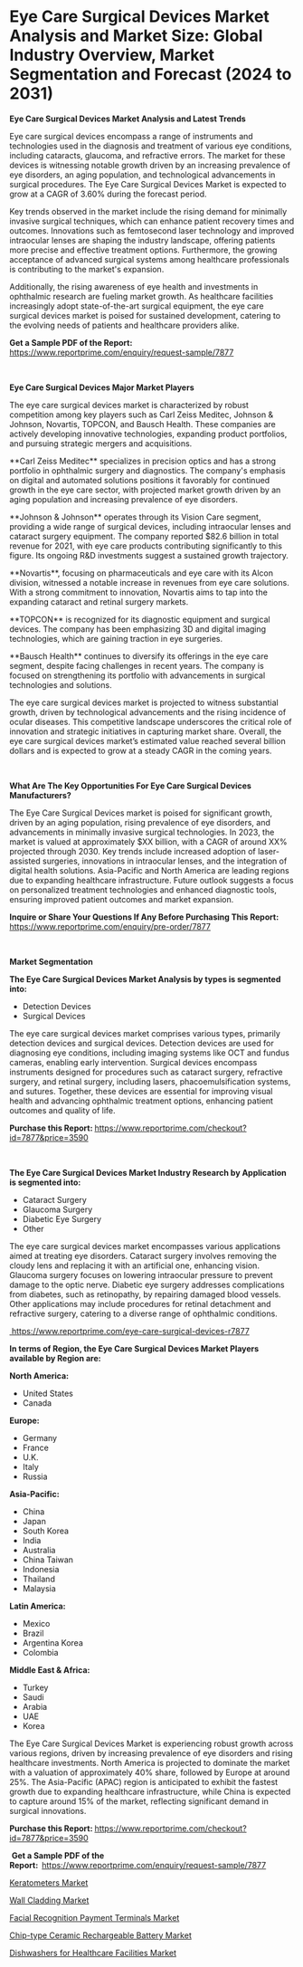 <p><h1>Eye Care Surgical Devices Market Analysis and Market Size: Global Industry Overview, Market Segmentation and Forecast (2024 to 2031)</h1></p><p><strong>Eye Care Surgical Devices Market Analysis and Latest Trends</strong></p>
<p><p>Eye care surgical devices encompass a range of instruments and technologies used in the diagnosis and treatment of various eye conditions, including cataracts, glaucoma, and refractive errors. The market for these devices is witnessing notable growth driven by an increasing prevalence of eye disorders, an aging population, and technological advancements in surgical procedures. The Eye Care Surgical Devices Market is expected to grow at a CAGR of 3.60% during the forecast period.</p><p>Key trends observed in the market include the rising demand for minimally invasive surgical techniques, which can enhance patient recovery times and outcomes. Innovations such as femtosecond laser technology and improved intraocular lenses are shaping the industry landscape, offering patients more precise and effective treatment options. Furthermore, the growing acceptance of advanced surgical systems among healthcare professionals is contributing to the market's expansion.</p><p>Additionally, the rising awareness of eye health and investments in ophthalmic research are fueling market growth. As healthcare facilities increasingly adopt state-of-the-art surgical equipment, the eye care surgical devices market is poised for sustained development, catering to the evolving needs of patients and healthcare providers alike.</p></p>
<p><strong>Get a Sample PDF of the Report:&nbsp;</strong> <a href="https://www.reportprime.com/enquiry/request-sample/7877">https://www.reportprime.com/enquiry/request-sample/7877</a></p>
<p>&nbsp;</p>
<p><strong>Eye Care Surgical Devices Major Market Players</strong></p>
<p><p>The eye care surgical devices market is characterized by robust competition among key players such as Carl Zeiss Meditec, Johnson & Johnson, Novartis, TOPCON, and Bausch Health. These companies are actively developing innovative technologies, expanding product portfolios, and pursuing strategic mergers and acquisitions.</p><p>**Carl Zeiss Meditec** specializes in precision optics and has a strong portfolio in ophthalmic surgery and diagnostics. The company's emphasis on digital and automated solutions positions it favorably for continued growth in the eye care sector, with projected market growth driven by an aging population and increasing prevalence of eye disorders.</p><p>**Johnson & Johnson** operates through its Vision Care segment, providing a wide range of surgical devices, including intraocular lenses and cataract surgery equipment. The company reported $82.6 billion in total revenue for 2021, with eye care products contributing significantly to this figure. Its ongoing R&D investments suggest a sustained growth trajectory.</p><p>**Novartis**, focusing on pharmaceuticals and eye care with its Alcon division, witnessed a notable increase in revenues from eye care solutions. With a strong commitment to innovation, Novartis aims to tap into the expanding cataract and retinal surgery markets.</p><p>**TOPCON** is recognized for its diagnostic equipment and surgical devices. The company has been emphasizing 3D and digital imaging technologies, which are gaining traction in eye surgeries.</p><p>**Bausch Health** continues to diversify its offerings in the eye care segment, despite facing challenges in recent years. The company is focused on strengthening its portfolio with advancements in surgical technologies and solutions.</p><p>The eye care surgical devices market is projected to witness substantial growth, driven by technological advancements and the rising incidence of ocular diseases. This competitive landscape underscores the critical role of innovation and strategic initiatives in capturing market share. Overall, the eye care surgical devices market’s estimated value reached several billion dollars and is expected to grow at a steady CAGR in the coming years.</p></p>
<p>&nbsp;</p>
<p><strong>What Are The Key Opportunities For Eye Care Surgical Devices Manufacturers?</strong></p>
<p><p>The Eye Care Surgical Devices market is poised for significant growth, driven by an aging population, rising prevalence of eye disorders, and advancements in minimally invasive surgical technologies. In 2023, the market is valued at approximately $XX billion, with a CAGR of around XX% projected through 2030. Key trends include increased adoption of laser-assisted surgeries, innovations in intraocular lenses, and the integration of digital health solutions. Asia-Pacific and North America are leading regions due to expanding healthcare infrastructure. Future outlook suggests a focus on personalized treatment technologies and enhanced diagnostic tools, ensuring improved patient outcomes and market expansion.</p></p>
<p><strong>Inquire or Share Your Questions If Any Before Purchasing This Report:</strong> <a href="https://www.reportprime.com/enquiry/pre-order/7877">https://www.reportprime.com/enquiry/pre-order/7877</a></p>
<p>&nbsp;</p>
<p><strong>Market Segmentation</strong></p>
<p><strong>The Eye Care Surgical Devices Market Analysis by types is segmented into:</strong></p>
<p><ul><li>Detection Devices</li><li>Surgical Devices</li></ul></p>
<p><p>The eye care surgical devices market comprises various types, primarily detection devices and surgical devices. Detection devices are used for diagnosing eye conditions, including imaging systems like OCT and fundus cameras, enabling early intervention. Surgical devices encompass instruments designed for procedures such as cataract surgery, refractive surgery, and retinal surgery, including lasers, phacoemulsification systems, and sutures. Together, these devices are essential for improving visual health and advancing ophthalmic treatment options, enhancing patient outcomes and quality of life.</p></p>
<p><strong>Purchase this Report:&nbsp;</strong><a href="https://www.reportprime.com/checkout?id=7877&price=3590">https://www.reportprime.com/checkout?id=7877&price=3590</a></p>
<p>&nbsp;</p>
<p><strong>The Eye Care Surgical Devices Market Industry Research by Application is segmented into:</strong></p>
<p><ul><li>Cataract Surgery</li><li>Glaucoma Surgery</li><li>Diabetic Eye Surgery</li><li>Other</li></ul></p>
<p><p>The eye care surgical devices market encompasses various applications aimed at treating eye disorders. Cataract surgery involves removing the cloudy lens and replacing it with an artificial one, enhancing vision. Glaucoma surgery focuses on lowering intraocular pressure to prevent damage to the optic nerve. Diabetic eye surgery addresses complications from diabetes, such as retinopathy, by repairing damaged blood vessels. Other applications may include procedures for retinal detachment and refractive surgery, catering to a diverse range of ophthalmic conditions.</p></p>
<p><a href="https://www.reportprime.com/eye-care-surgical-devices-r7877">&nbsp;https://www.reportprime.com/eye-care-surgical-devices-r7877</a></p>
<p><strong>In terms of Region, the Eye Care Surgical Devices Market Players available by Region are:</strong></p>
<p>
    <p> <strong> North America: </strong>
        <ul>
            <li>United States</li>
            <li>Canada</li>
        </ul>
        </p> 
    <p> <strong> Europe: </strong>
        <ul>
            <li>Germany</li>
            <li>France</li>
            <li>U.K.</li>
            <li>Italy</li>
            <li>Russia</li>
        </ul>
        </p> 
    <p> <strong> Asia-Pacific: </strong>
        <ul>
            <li>China</li>
            <li>Japan</li>
            <li>South Korea</li>
            <li>India</li>
            <li>Australia</li>
            <li>China Taiwan</li>
            <li>Indonesia</li>
            <li>Thailand</li>
            <li>Malaysia</li>
        </ul>
        </p> 
    <p> <strong> Latin America: </strong>
        <ul>
            <li>Mexico</li>
            <li>Brazil</li>
            <li>Argentina Korea</li>
            <li>Colombia</li>
        </ul>
        </p> 
    <p> <strong> Middle East & Africa: </strong>
        <ul>
            <li>Turkey</li>
            <li>Saudi</li>
            <li>Arabia</li>
            <li>UAE</li>
            <li>Korea</li>
        </ul>
    </p>
    </p>
<p><p>The Eye Care Surgical Devices Market is experiencing robust growth across various regions, driven by increasing prevalence of eye disorders and rising healthcare investments. North America is projected to dominate the market with a valuation of approximately 40% share, followed by Europe at around 25%. The Asia-Pacific (APAC) region is anticipated to exhibit the fastest growth due to expanding healthcare infrastructure, while China is expected to capture around 15% of the market, reflecting significant demand in surgical innovations.</p></p>
<p><strong>Purchase this Report: </strong><a href="https://www.reportprime.com/checkout?id=7877&price=3590">https://www.reportprime.com/checkout?id=7877&price=3590</a></p>
<p>&nbsp;<strong>Get a Sample PDF of the Report:&nbsp;&nbsp;</strong><a href="https://www.reportprime.com/enquiry/request-sample/7877">https://www.reportprime.com/enquiry/request-sample/7877</a></p>
<p><strong></strong></p>
<p><p><a href="https://github.com/mauripalmi/Market-Research-Report-List-5/blob/main/keratometers-market.md">Keratometers Market</a></p><p><a href="https://www.linkedin.com/pulse/wall-cladding-market-size-segmentation-trends-growth-mzhye?trackingId=Bw8pFTeeQ8qqj%2FrX9bxQFQ%3D%3D">Wall Cladding Market</a></p><p><a href="https://medium.com/@eloisadavis25/facial-recognition-payment-terminals-market-revolution-2024-2031-market-trends-shaping-the-next-51f1bff6203b">Facial Recognition Payment Terminals Market</a></p><p><a href="https://medium.com/@rebecca.smith5467/chip-type-ceramic-rechargeable-battery-market-size-share-analysis-growth-trends-forecast-3812ca70981c">Chip-type Ceramic Rechargeable Battery Market</a></p><p><a href="https://issuu.com/reportprime-2/docs/dishwashers-for-healthcare-faciliti_c0ff0dd174f048">Dishwashers for Healthcare Facilities Market</a></p></p>